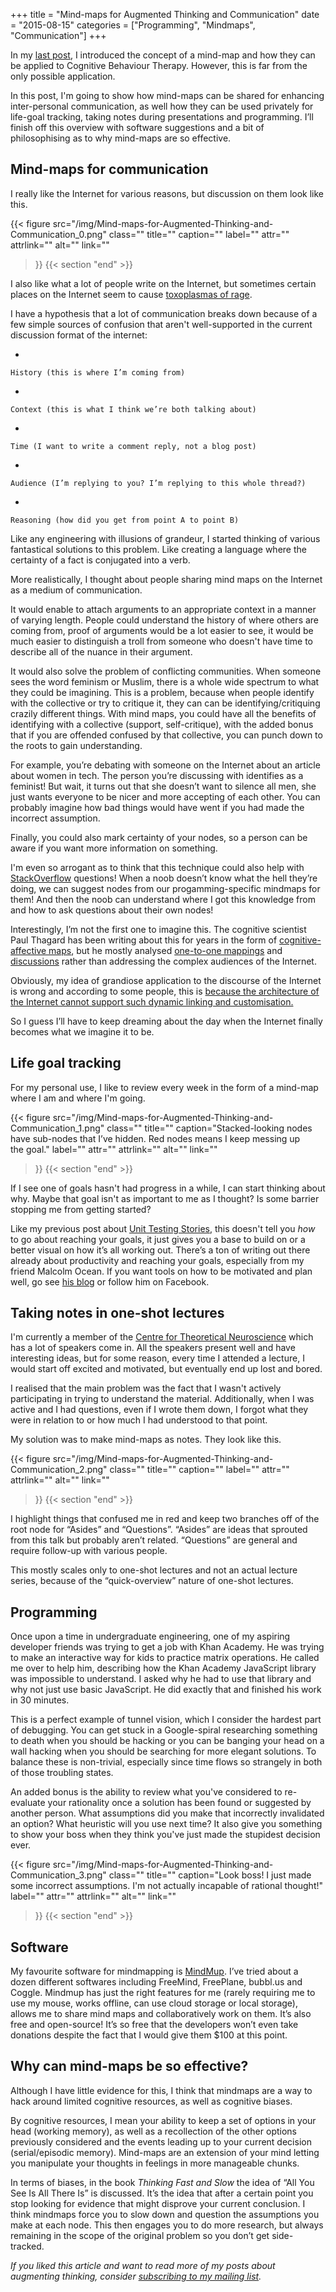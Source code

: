 +++
title = "Mind-maps for Augmented Thinking and Communication"
date = "2015-08-15"
categories = ["Programming", "Mindmaps", "Communication"]
+++

In my [last post](https://medium.com/@seanaubin/debugging-your-thoughts-with-mind-maps-94aeecd2821d), I introduced the concept of a mind-map and how they can be applied to Cognitive Behaviour Therapy. However, this is far from the only possible application.

In this post, I'm going to show how mind-maps can be shared for enhancing inter-personal communication, as well how they can be used privately for life-goal tracking, taking notes during presentations and programming. I’ll finish off this overview with software suggestions and a bit of philosophising as to why mind-maps are so effective.

## Mind-maps for communication

I really like the Internet for various reasons, but discussion on them look like this.

{{< figure
  src="/img/Mind-maps-for-Augmented-Thinking-and-Communication_0.png"
  class=""
  title=""
  caption=""
  label=""
  attr=""
  attrlink=""
  alt=""
  link=""
 >}}
{{< section "end" >}}

I also like what a lot of people write on the Internet, but sometimes certain places on the Internet seem to cause [toxoplasmas of rage](http://slatestarcodex.com/2014/12/17/the-toxoplasma-of-rage/).

I have a hypothesis that a lot of communication breaks down because of a few simple sources of confusion that aren't well-supported in the current discussion format of the internet:

-   

    History (this is where I’m coming from)
-   

    Context (this is what I think we’re both talking about)
-   

    Time (I want to write a comment reply, not a blog post)
-   

    Audience (I’m replying to you? I’m replying to this whole thread?)
-   

    Reasoning (how did you get from point A to point B)


Like any engineering with illusions of grandeur, I started thinking of various fantastical solutions to this problem. Like creating a language where the certainty of a fact is conjugated into a verb.

More realistically, I thought about people sharing mind maps on the Internet as a medium of communication.

It would enable to attach arguments to an appropriate context in a manner of varying length. People could understand the history of where others are coming from, proof of arguments would be a lot easier to see, it would be much easier to distinguish a troll from someone who doesn't have time to describe all of the nuance in their argument.

It would also solve the problem of conflicting communities. When someone sees the word feminism or Muslim, there is a whole wide spectrum to what they could be imagining. This is a problem, because when people identify with the collective or try to critique it, they can can be identifying/critiquing crazily different things. With mind maps, you could have all the benefits of identifying with a collective (support, self-critique), with the added bonus that if you are offended confused by that collective, you can punch down to the roots to gain understanding.

For example, you’re debating with someone on the Internet about an article about women in tech. The person you’re discussing with identifies as a feminist! But wait, it turns out that she doesn’t want to silence all men, she just wants everyone to be nicer and more accepting of each other. You can probably imagine how bad things would have went if you had made the incorrect assumption.

Finally, you could also mark certainty of your nodes, so a person can be aware if you want more information on something.

I'm even so arrogant as to think that this technique could also help with [StackOverflow](https://stackoverflow.com/tour) questions! When a noob doesn’t know what the hell they’re doing, we can suggest nodes from our progamming-specific mindmaps for them! And then the noob can understand where I got this knowledge from and how to ask questions about their own nodes!

Interestingly, I’m not the first one to imagine this. The cognitive scientist Paul Thagard has been writing about this for years in the form of [cognitive-affective maps](http://cogsci.uwaterloo.ca/empathica.html), but he mostly analysed [one-to-one mappings](http://cogsci.uwaterloo.ca/Articles/thagard.2012.values.cogscisci.ch17.pdf) and [discussions](http://cogsci.uwaterloo.ca/Articles/findlay-thagard.emo-change.group-dec.2014.pdf) rather than addressing the complex audiences of the Internet.

Obviously, my idea of grandiose application to the discourse of the Internet is wrong and according to some people, this is [because the architecture of the Internet cannot support such dynamic linking and customisation.](http://hapgood.us/2015/07/21/beyond-conversation/)

So I guess I’ll have to keep dreaming about the day when the Internet finally becomes what we imagine it to be.

## Life goal tracking

For my personal use, I like to review every week in the form of a mind-map where I am and where I'm going.

{{< figure
  src="/img/Mind-maps-for-Augmented-Thinking-and-Communication_1.png"
  class=""
  title=""
  caption="Stacked-looking nodes have sub-nodes that I’ve hidden. Red nodes means I keep messing up the goal."
  label=""
  attr=""
  attrlink=""
  alt=""
  link=""
 >}}
{{< section "end" >}}

If I see one of goals hasn't had progress in a while, I can start thinking about why. Maybe that goal isn't as important to me as I thought? Is some barrier stopping me from getting started?

Like my previous post about [Unit Testing Stories](https://seanaubin.wordpress.com/2015/07/01/unit-testing-stories/#more-4), this doesn't tell you *how* to go about reaching your goals, it just gives you a base to build on or a better visual on how it’s all working out. There’s a ton of writing out there already about productivity and reaching your goals, especially from my friend Malcolm Ocean. If you want tools on how to be motivated and plan well, go see [his blog](http://malcolmocean.com/) or follow him on Facebook.

## Taking notes in one-shot lectures

I'm currently a member of the [Centre for Theoretical Neuroscience](https://uwaterloo.ca/centre-for-theoretical-neuroscience/) which has a lot of speakers come in. All the speakers present well and have interesting ideas, but for some reason, every time I attended a lecture, I would start off excited and motivated, but eventually end up lost and bored.

I realised that the main problem was the fact that I wasn't actively participating in trying to understand the material. Additionally, when I was active and I had questions, even if I wrote them down, I forgot what they were in relation to or how much I had understood to that point.

My solution was to make mind-maps as notes. They look like this.

{{< figure
  src="/img/Mind-maps-for-Augmented-Thinking-and-Communication_2.png"
  class=""
  title=""
  caption=""
  label=""
  attr=""
  attrlink=""
  alt=""
  link=""
 >}}
{{< section "end" >}}

I highlight things that confused me in red and keep two branches off of the root node for “Asides” and “Questions”. “Asides” are ideas that sprouted from this talk but probably aren’t related. “Questions” are general and require follow-up with various people.

This mostly scales only to one-shot lectures and not an actual lecture series, because of the “quick-overview” nature of one-shot lectures.

## Programming

Once upon a time in undergraduate engineering, one of my aspiring developer friends was trying to get a job with Khan Academy. He was trying to make an interactive way for kids to practice matrix operations. He called me over to help him, describing how the Khan Academy JavaScript library was impossible to understand. I asked why he had to use that library and why not just use basic JavaScript. He did exactly that and finished his work in 30 minutes.

This is a perfect example of tunnel vision, which I consider the hardest part of debugging. You can get stuck in a Google-spiral researching something to death when you should be hacking or you can be banging your head on a wall hacking when you should be searching for more elegant solutions. To balance these is non-trivial, especially since time flows so strangely in both of those troubling states.

An added bonus is the ability to review what you've considered to re-evaluate your rationality once a solution has been found or suggested by another person. What assumptions did you make that incorrectly invalidated an option? What heuristic will you use next time? It also give you something to show your boss when they think you've just made the stupidest decision ever.

{{< figure
  src="/img/Mind-maps-for-Augmented-Thinking-and-Communication_3.png"
  class=""
  title=""
  caption="Look boss! I just made some incorrect assumptions. I'm not actually incapable of rational thought!"
  label=""
  attr=""
  attrlink=""
  alt=""
  link=""
 >}}
{{< section "end" >}}

## Software

My favourite software for mindmapping is [MindMup](https://www.mindmup.com). I’ve tried about a dozen different softwares including FreeMind, FreePlane, bubbl.us and Coggle. Mindmup has just the right features for me (rarely requiring me to use my mouse, works offline, can use cloud storage or local storage), allows me to share mind maps and collaboratively work on them. It’s also free and open-source! It’s so free that the developers won’t even take donations despite the fact that I would give them $100 at this point.

## Why can mind-maps be so effective?

Although I have little evidence for this, I think that mindmaps are a way to hack around limited cognitive resources, as well as cognitive biases.

By cognitive resources, I mean your ability to keep a set of options in your head (working memory), as well as a recollection of the other options previously considered and the events leading up to your current decision (serial/episodic memory). Mind-maps are an extension of your mind letting you manipulate your thoughts in feelings in more manageable chunks.

In terms of biases, in the book *Thinking Fast and Slow* the idea of “All You See Is All There Is” is discussed. It’s the idea that after a certain point you stop looking for evidence that might disprove your current conclusion. I think mindmaps force you to slow down and question the assumptions you make at each node. This then engages you to do more research, but always remaining in the scope of the original problem so you don’t get side-tracked.

*If you liked this article and want to read more of my posts about augmenting thinking, consider* [*subscribing to my mailing list*](https://uwaterloo.us15.list-manage.com/subscribe?u=d5612fe997cc72aac70c4ffe9&id=76226838bc)*.*
